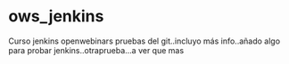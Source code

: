 # ows_jenkins
Curso jenkins openwebinars pruebas del git..incluyo más info..añado algo para probar jenkins..otraprueba...a ver que mas
